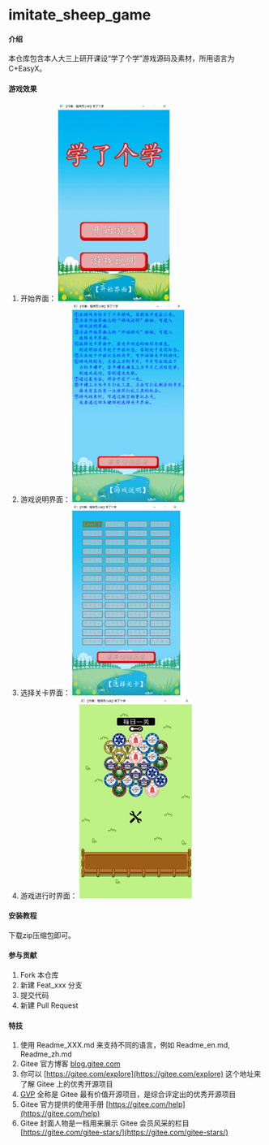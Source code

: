 # imitate_sheep_game

#### 介绍
本仓库包含本人大三上研开课设“学了个学”游戏源码及素材，所用语言为C+EasyX。

#### 游戏效果
1. 开始界面：
![开始界面](效果/1.jpg)
2. 游戏说明界面：
![游戏说明界面](效果/2.jpg)
3. 选择关卡界面：
![选择关卡界面](效果/3.jpg)
4. 游戏进行时界面：
![游戏进行时界面](效果/4.jpg)


#### 安装教程

下载zip压缩包即可。


#### 参与贡献

1.  Fork 本仓库
2.  新建 Feat_xxx 分支
3.  提交代码
4.  新建 Pull Request


#### 特技

1.  使用 Readme\_XXX.md 来支持不同的语言，例如 Readme\_en.md, Readme\_zh.md
2.  Gitee 官方博客 [blog.gitee.com](https://blog.gitee.com)
3.  你可以 [https://gitee.com/explore](https://gitee.com/explore) 这个地址来了解 Gitee 上的优秀开源项目
4.  [GVP](https://gitee.com/gvp) 全称是 Gitee 最有价值开源项目，是综合评定出的优秀开源项目
5.  Gitee 官方提供的使用手册 [https://gitee.com/help](https://gitee.com/help)
6.  Gitee 封面人物是一档用来展示 Gitee 会员风采的栏目 [https://gitee.com/gitee-stars/](https://gitee.com/gitee-stars/)
